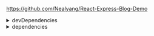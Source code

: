 https://github.com/Nealyang/React-Express-Blog-Demo  

<details>
<summary>devDependencies</summary>

* [autoprefixer](https://www.npmjs.com/package/autoprefixer)
* [@babel/cli](https://babeljs.io/docs/en/next/babel-cli.html) - [babel](https://babeljs.io/) 命令行。
* [@babel/core](https://babeljs.io/docs/en/next/babel-core.html) - babel 核心。
* [babel-loader](https://www.npmjs.com/package/babel-loader) - 用 babel 和 webpack 转义 JS文件。
* [babel-plugin-import](https://www.npmjs.com/package/babel-plugin-import)
* [babel-plugin-react-transform](https://www.npmjs.com/package/babel-plugin-react-transform) - 弃用。
* [babel-plugin-transform-class-properties](https://www.npmjs.com/package/babel-plugin-transform-class-properties) - 转化 ES2005的类静态属性 和 ES2006属性初始化语法申明。
* [babel-plugin-transform-remove-console](https://www.npmjs.com/package/babel-plugin-transform-remove-console) - 去除 console.*。
* [@babel/plugin-transform-runtime](https://babeljs.io/docs/en/babel-plugin-transform-runtime) - 重用 Babel 的 辅助函数。
* [@babel/polyfill](https://babeljs.io/docs/en/babel-polyfill)
* [@babel/preset-env](https://babeljs.io/docs/en/babel-preset-env)
* [@babel/preset-react](https://babeljs.io/docs/en/babel-preset-react)
* [babel-preset-react-hmre](https://www.npmjs.com/package/babel-preset-react-hmre)
* [@babel/preset-stage-0](https://babeljs.io/docs/en/babel-preset-stage-0/) - Babel 7 弃用了所有 stage。
* [@babel/register](https://babeljs.io/docs/en/babel-register) - 动态编译。
* [@babel/runtime](https://babeljs.io/docs/en/babel-runtime)

* [clean-webpack-plugin](https://www.npmjs.com/package/clean-webpack-plugin) - remove/clean your build folder(s)。
* [cross-env](https://www.npmjs.com/package/cross-env) - 解决跨平台问题。
* [nodemon](https://www.npmjs.com/package/nodemon) - 封装 node 命令，监听文件修改时重启。
* [webpack-dev-middleware](https://www.npmjs.com/package/webpack-dev-middleware) - 一般和 webpack-hot-middleware 配合使用，实现热加载功能。（[segmentfault](https://segmentfault.com/a/1190000011761306)）

</details>

<details>
<summary>dependencies</summary>

* [antd](https://www.npmjs.com/package/antd) - 一套 React 组件。
* [axios](https://www.npmjs.com/package/axios) - 为浏览器和 node.js 实现的基于 Promise 的 HTTP 客户端。
* [bluebird](https://www.npmjs.com/package/bluebird) - Bluebird 是早期 Promise 的一种实现，它提供了丰富的方法和语法糖，一方面降低了 Promise 的使用难度，一当面扩展了 Promise 的功能。
* [body-parser](https://www.npmjs.com/package/body-parser) - 请求体解析中间件。
* [compression](https://www.npmjs.com/package/compression) - 压缩中间件。
* [connect-history-api-fallback](https://www.npmjs.com/package/connect-history-api-fallback) - SPA 404 解决方案。
* [cookie-parser](https://www.npmjs.com/package/cookie-parser) - cookie 解析中间件。
* [cookies](https://www.npmjs.com/package/cookies) - 获取和设置 cookies。
* [dateformat](https://www.npmjs.com/package/dateformat) - 日期格式。
* [echarts-for-react](https://www.npmjs.com/package/echarts-for-react) - Echarts 的 React 封装。
* [express-session](https://www.npmjs.com/package/express-session) - session 中间件。
* [http-proxy](https://www.npmjs.com/package/http-proxy) - 代理。
* [markdown](https://www.npmjs.com/package/markdown)
* [mongoose](https://mongoosejs.com/) - elegant mongodb object modeling for node.js。
* [qs](https://www.npmjs.com/package/qs) - A querystring parsing and stringifying library with some added security。
* [react-addons-pure-render-mixin](https://www.npmjs.com/package/react-addons-pure-render-mixin)
* [react-helmet](https://www.npmjs.com/package/react-helmet) - 管理 head。
* [react-slick](https://www.npmjs.com/package/react-slick) - [slick carousel](http://kenwheeler.github.io/slick/) 的 react 端。
* [remark](https://remark.js.org/) - 解析和编译 markdown。
* [remark-react](https://www.npmjs.com/package/remark-react) - markdown 转 react。
* [serialize-javascript](https://www.npmjs.com/package/serialize-javascript)
* [serve-favicon](https://www.npmjs.com/package/serve-favicon) - 网站图标中间件。

</details>
